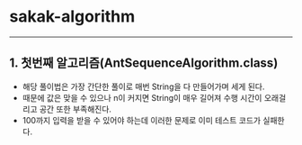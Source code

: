 # sakak-algorithm

 ---

## 1. 첫번째 알고리즘(AntSequenceAlgorithm.class)

- 해당 풀이법은 가장 간단한 풀이로 매번 String을 다 만들어가며 세게 된다.
- 때문에 값은 맞을 수 있으나 n이 커지면 String이 매우 길어져 수행 시간이 오래걸리고 공간 또한 부족해진다.
- 100까지 입력을 받을 수 있어야 하는데 이러한 문제로 이미 테스트 코드가 실패한다. 
